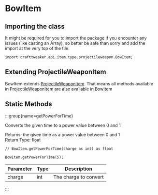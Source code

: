 # BowItem

## Importing the class

It might be required for you to import the package if you encounter any issues (like casting an Array), so better be safe than sorry and add the import at the very top of the file.
```zenscript
import crafttweaker.api.item.type.projectileweapon.BowItem;
```


## Extending ProjectileWeaponItem

BowItem extends [ProjectileWeaponItem](/vanilla/api/item/type/projectileweapon/ProjectileWeaponItem). That means all methods available in [ProjectileWeaponItem](/vanilla/api/item/type/projectileweapon/ProjectileWeaponItem) are also available in BowItem

## Static Methods

:::group{name=getPowerForTime}

Converts the given time to a power value between 0 and 1

Returns: the given time as a power value between 0 and 1  
Return Type: float

```zenscript
// BowItem.getPowerForTime(charge as int) as float

BowItem.getPowerForTime(5);
```

| Parameter | Type |      Description      |
|-----------|------|-----------------------|
| charge    | int  | The charge to convert |


:::

